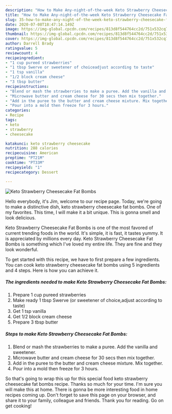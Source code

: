 ```yaml
---
description: "How to Make Any-night-of-the-week Keto Strawberry Cheesecake Fat Bombs"
title: "How to Make Any-night-of-the-week Keto Strawberry Cheesecake Fat Bombs"
slug: 35-how-to-make-any-night-of-the-week-keto-strawberry-cheesecake-fat-bombs
date: 2020-07-08T18:47:14.149Z
image: https://img-global.cpcdn.com/recipes/813d8f544764cc2d/751x532cq70/keto-strawberry-cheesecake-fat-bombs-recipe-main-photo.jpg
thumbnail: https://img-global.cpcdn.com/recipes/813d8f544764cc2d/751x532cq70/keto-strawberry-cheesecake-fat-bombs-recipe-main-photo.jpg
cover: https://img-global.cpcdn.com/recipes/813d8f544764cc2d/751x532cq70/keto-strawberry-cheesecake-fat-bombs-recipe-main-photo.jpg
author: Darrell Brady
ratingvalue: 5
reviewcount: 4
recipeingredient:
- "1 cup pureed strawberries"
- "1 tbsp Swerve or sweetener of choiceadjust according to taste"
- "1 tsp vanilla"
- "1/2 block cream cheese"
- "3 tbsp butter"
recipeinstructions:
- "Blend or mash the strawberries to make a puree. Add the vanilla and sweetener."
- "Microwave butter and cream cheese for 30 secs then mix together."
- "Add in the puree to the butter and cream cheese mixture. Mix together."
- "Pour into a mold then freeze for 3 hours."
categories:
- Recipe
tags:
- keto
- strawberry
- cheesecake

katakunci: keto strawberry cheesecake 
nutrition: 288 calories
recipecuisine: American
preptime: "PT21M"
cooktime: "PT33M"
recipeyield: "1"
recipecategory: Dessert

---
```



![Keto Strawberry Cheesecake Fat Bombs](https://img-global.cpcdn.com/recipes/813d8f544764cc2d/751x532cq70/keto-strawberry-cheesecake-fat-bombs-recipe-main-photo.jpg)

Hello everybody, it's Jim, welcome to our recipe page. Today, we're going to make a distinctive dish, keto strawberry cheesecake fat bombs. One of my favorites. This time, I will make it a bit unique. This is gonna smell and look delicious.

Keto Strawberry Cheesecake Fat Bombs is one of the most favored of current trending foods in the world. It's simple, it is fast, it tastes yummy. It is appreciated by millions every day. Keto Strawberry Cheesecake Fat Bombs is something which I've loved my entire life. They are fine and they look wonderful.




To get started with this recipe, we have to first prepare a few ingredients. You can cook keto strawberry cheesecake fat bombs using 5 ingredients and 4 steps. Here is how you can achieve it.

<!--inarticleads1-->

##### The ingredients needed to make Keto Strawberry Cheesecake Fat Bombs:

1. Prepare 1 cup pureed strawberries
1. Make ready 1 tbsp Swerve (or sweetener of choice,adjust according to taste)
1. Get 1 tsp vanilla
1. Get 1/2 block cream cheese
1. Prepare 3 tbsp butter




<!--inarticleads2-->

##### Steps to make Keto Strawberry Cheesecake Fat Bombs:

1. Blend or mash the strawberries to make a puree. Add the vanilla and sweetener.
1. Microwave butter and cream cheese for 30 secs then mix together.
1. Add in the puree to the butter and cream cheese mixture. Mix together.
1. Pour into a mold then freeze for 3 hours.




So that's going to wrap this up for this special food keto strawberry cheesecake fat bombs recipe. Thanks so much for your time. I'm sure you will make this at home. There is gonna be more interesting food in home recipes coming up. Don't forget to save this page on your browser, and share it to your family, colleague and friends. Thank you for reading. Go on get cooking!
